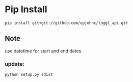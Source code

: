 # Pip Install
`pip install git+git://github.com/upjohnc/toggl_api.git`

## Note
use datetime for start and end dates.

### update:
 `python setup.py sdist`